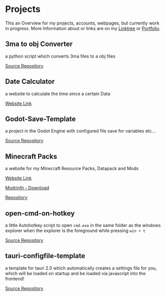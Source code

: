 # Projects

This an Overview for my projects, accounts, webpages, but currently work in progress. More Information about or links are on my [Linktree](https://linktr.ee/shadowdara) or [Portfolio](https://shadowdara.github.io/portfolio).

<!--$$MD_INDEX$$-->


## 3ma to obj Converter

a python script which converts 3ma files to a obj files

[Source Repository](https://github.com/ShadowDara/3ma-to-obj-converter-python)


## Date Calculator

a website to calculate the time since a certain Data

[Website Link](https://shadowdara.github.io/date-calculator)


## Godot-Save-Template

a project in the Godot Engine with configured file save for variables etc...

[Source Repository](https://github.com/ShadowDara/Collection/tree/main/Godot-Save-Template)


## Minecraft Packs

a website for my Minecraft Resource Packs, Datapack and Mods

[Website Link](https://vanilla-wood-279.notion.site/Minecraft-Packs-2128fc252ccd8029b705e9b1189d5eb4)

[Modrinth - Download](https://modrinth.com/user/shadowdara)

[Repository](https://github.com/ShadowDara/d4r-minecraft-packs)


## open-cmd-on-hotkey

a little Autohotkey script to open `cmd.exe` in the same folder as the windows explorer when the explorer is the foreground while pressing `win + t` 

[Source Repository](https://github.com/ShadowDara/open-cmd-on-Hotkey)


## tauri-configfile-template

a template for tauri 2.0 which automatically creates a settings file for you, which will be loaded on startup and be loaded via javascript into the frontend!

[Source Repository](https://github.com/ShadowDara/Collection/tree/main/tauri-configfile-template)
